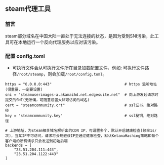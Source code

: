 ## steam代理工具

### 前言

   steam部分域名在中国大陆一直处于无法连接的状态，是因为受到SNI污染，此工具可在本地运行一个反向代理服务以应对该污染。

### 配置 config.toml

- 可执行文件会从可执行文件所在目录加载配置文件，例如: 可执行文件路径`/root/steamp`，则会加载`/root/config.toml`。
  
```
https = "0.0.0.0:443"                                 # https 监听地址(很重要，一定要设置)
sni = "steamuserimages-a.akamaihd.net.edgesuite.net"  # 向上游发起请求时提交的SNI(无所谓，可随意设置大陆可访问的域名)
cert = "steamcommunity.crt"                           # ssl证书，绝对路径
key = "steamcommunity.key"                            # ssl秘钥，绝对路径

# 上游地址，为steam相关域名解析出的CDN IP，可设置多个，默认开启健康检查(频率1s/次)，当某IP不可访问，请求将会规避该IP至通过健康检查，默认KetamaHashing策略即每个客户端的所有请求只会发送到初始后端
backends = [
    "23.51.204.111:443",
    "23.51.204.1122:443"
]
```


